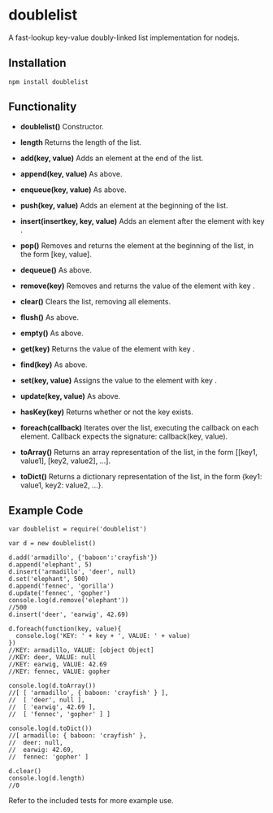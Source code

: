 # doublelist
A fast-lookup key-value doubly-linked list implementation for nodejs.

## Installation

    npm install doublelist

## Functionality

* __doublelist()__                      Constructor.

* __length__                            Returns the length of the list.

* __add(key, value)__                   Adds an element at the end of the list.
* __append(key, value)__                As above.
* __enqueue(key, value)__               As above.
* __push(key, value)__                  Adds an element at the beginning of the list.
* __insert(insertkey, key, value)__     Adds an element after the element with key <insertkey>.

* __pop()__                             Removes and returns the element at the beginning of the list, in the form [key, value].
* __dequeue()__                         As above.
* __remove(key)__                       Removes and returns the value of the element with key <key>.

* __clear()__                           Clears the list, removing all elements.
* __flush()__                           As above.
* __empty()__                           As above.

* __get(key)__                          Returns the value of the element with key <key>.
* __find(key)__                         As above.
* __set(key, value)__                   Assigns the value <value> to the element with key <key>.
* __update(key, value)__                As above.

* __hasKey(key)__                       Returns whether or not the key <key> exists.

* __foreach(callback)__                 Iterates over the list, executing the callback <callback> on each element. Callback expects the signature: callback(key, value).

* __toArray()__                         Returns an array representation of the list, in the form [[key1, value1], [key2, value2], ...].
* __toDict()__                          Returns a dictionary representation of the list, in the form {key1: value1, key2: value2, ...}.

## Example Code

    var doublelist = require('doublelist')
    
    var d = new doublelist()

    d.add('armadillo', {'baboon':'crayfish'})
    d.append('elephant', 5)
    d.insert('armadillo', 'deer', null)
    d.set('elephant', 500)
    d.append('fennec', 'gorilla')
    d.update('fennec', 'gopher')
    console.log(d.remove('elephant'))
    //500
    d.insert('deer', 'earwig', 42.69)
    
    d.foreach(function(key, value){
      console.log('KEY: ' + key + ', VALUE: ' + value)
    })
    //KEY: armadillo, VALUE: [object Object]
    //KEY: deer, VALUE: null
    //KEY: earwig, VALUE: 42.69
    //KEY: fennec, VALUE: gopher
    
    console.log(d.toArray())
    //[ [ 'armadillo', { baboon: 'crayfish' } ],
    //  [ 'deer', null ],
    //  [ 'earwig', 42.69 ],
    //  [ 'fennec', 'gopher' ] ]
    
    console.log(d.toDict())
    //[ armadillo: { baboon: 'crayfish' },
    //  deer: null,
    //  earwig: 42.69,
    //  fennec: 'gopher' ]
    
    d.clear()
    console.log(d.length)
    //0
    
Refer to the included tests for more example use.